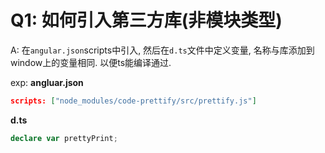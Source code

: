 # Q1: 如何引入第三方库(非模块类型)

A: 在`angular.json`scripts中引入, 然后在`d.ts`文件中定义变量, 名称与库添加到window上的变量相同. 以便ts能编译通过.

exp:
**angluar.json**
```json
scripts: ["node_modules/code-prettify/src/prettify.js"]
```

**d.ts**
```ts
declare var prettyPrint;
```